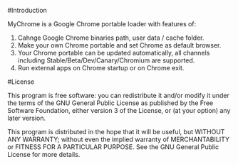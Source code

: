 #Introduction

MyChrome is a Google Chrome portable loader with features of:
 1. Cahnge Google Chrome binaries path, user data / cache folder.
 2. Make your own Chrome portable and set Chrome as default browser.
 3. Your Chrome portable can be updated automatically, all channels including Stable/Beta/Dev/Canary/Chromium are supported.
 4. Run external apps on Chrome startup or on Chrome exit.

#License

This program is free software: you can redistribute it and/or modify
it under the terms of the GNU General Public License as published by
the Free Software Foundation, either version 3 of the License, or
(at your option) any later version.

This program is distributed in the hope that it will be useful,
but WITHOUT ANY WARRANTY; without even the implied warranty of
MERCHANTABILITY or FITNESS FOR A PARTICULAR PURPOSE.  See the
GNU General Public License for more details.
